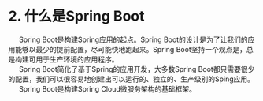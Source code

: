 # 2. 什么是Spring Boot

&ensp; &ensp; Spring Boot是构建Spring应用的起点。Spring Boot的设计是为了让我们的应用能够以最少的提前配置，尽可能快地跑起来。Spring Boot坚持一个观点是，总是构建可用于生产环境的应用程序。   
&ensp; &ensp; Spring Boot简化了基于Spring的应用开发，大多数Spring Boot都只需要很少的配置，我们可以很容易地创建出可以运行的、独立的、生产级别的Sping应用。   
&ensp; &ensp; Spring Boot是构建Spring Cloud微服务架构的基础框架。